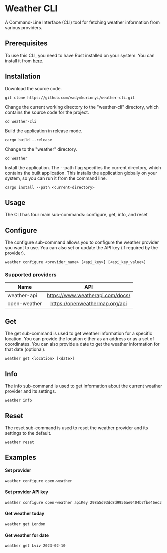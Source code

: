 # Weather CLI
A Command-Line Interface (CLI) tool for fetching weather information from various providers.
## Prerequisites
To use this CLI, you need to have Rust installed on your system. You can install it from [here](https://www.rust-lang.org/tools/install).

## Installation 
Download the source code.
```
git clone https://github.com/vadymkurinnyi/weather-cli.git
```
Change the current working directory to the "weather-cli" directory, which contains the source code for the project.
```
cd weather-cli
```
Build the application in release mode.
```
cargo build --release
```
Change to the "weather" directory.
```
cd weather
```
Install the application. The --path flag specifies the current directory, which contains the built application. This installs the application globally on your system, so you can run it from the command line.
```
cargo install --path <current-directory>
```
## Usage
The CLI has four main sub-commands: configure, get, info, and reset

## Configure
The configure sub-command allows you to configure the weather provider you want to use. You can also set or update the API key (if required by the provider).
```
weather configure <provider_name> [<api_key>] [<api_key_value>]
```
### Supported providers
| Name          |      API      |
| ------------- |:-------------:|
| weather-api   | https://www.weatherapi.com/docs/ |
| open-weather  | https://openweathermap.org/api |
## Get
The get sub-command is used to get weather information for a specific location. You can provide the location either as an address or as a set of coordinates. You can also provide a date to get the weather information for that date (optional).

```
weather get <location> [<date>]
```
## Info
The info sub-command is used to get information about the current weather provider and its settings.
```
weather info
```
## Reset
The reset sub-command is used to reset the weather provider and its settings to the default.
```
weather reset
```
## Examples
#### Set provider
```
weather configure open-weather
```
#### Set provider API key
```
weather configure open-weather apiKey 298a5d93dc8d9956ae0404b7fbe46ec3
```
#### Get weather today
```
weather get London 
```
#### Get weather for date
```
weather get Lviv 2023-02-10 
```
